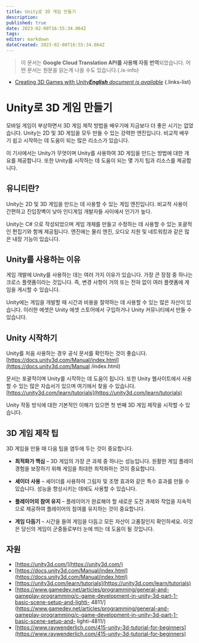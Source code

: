 ```yaml
---
title: Unity로 3D 게임 만들기
description: 
published: true
date: 2023-02-08T16:55:34.064Z
tags: 
editor: markdown
dateCreated: 2023-02-08T16:55:34.064Z
---
```


> 이 문서는 **Google Cloud Translation API를 사용해 자동 번역**되었습니다.
어떤 문서는 원문을 읽는게 나을 수도 있습니다.{.is-info}



- [Creating 3D Games with Unity***English** document is available*](/en/Knowledge-base/Common/creating-3d-games-with-unity)
{.links-list}


# Unity로 3D 게임 만들기

모바일 게임이 부상하면서 3D 게임 제작 방법을 배우기에 지금보다 더 좋은 시기는 없었습니다. Unity는 2D 및 3D 게임을 모두 만들 수 있는 강력한 엔진입니다. 비교적 배우기 쉽고 시작하는 데 도움이 되는 많은 리소스가 있습니다.

이 기사에서는 Unity가 무엇이며 Unity를 사용하여 3D 게임을 만드는 방법에 대한 개요를 제공합니다. 또한 Unity를 시작하는 데 도움이 되는 몇 가지 팁과 리소스를 제공합니다.

## 유니티란?

Unity는 2D 및 3D 게임을 만드는 데 사용할 수 있는 게임 엔진입니다. 비교적 사용이 간편하고 진입장벽이 낮아 인디게임 개발자들 사이에서 인기가 높다.

Unity는 C# 으로 작성되었으며 게임 개체를 만들고 수정하는 데 사용할 수 있는 포괄적인 편집기와 함께 제공됩니다. 엔진에는 물리 엔진, 오디오 지원 및 네트워킹과 같은 많은 내장 기능이 있습니다.

## Unity를 사용하는 이유

게임 개발에 Unity를 사용하는 데는 여러 가지 이유가 있습니다. 가장 큰 장점 중 하나는 크로스 플랫폼이라는 것입니다. 즉, 변경 사항이 거의 또는 전혀 없이 여러 플랫폼에 게임을 게시할 수 있습니다.

Unity에는 게임을 개발할 때 시간과 비용을 절약하는 데 사용할 수 있는 많은 자산이 있습니다. 이러한 에셋은 Unity 에셋 스토어에서 구입하거나 Unity 커뮤니티에서 만들 수 있습니다.

## Unity 시작하기

Unity를 처음 사용하는 경우 공식 문서를 확인하는 것이 좋습니다. [https://docs.unity3d.com/Manual/index.html](https://docs.unity3d.com/Manual /index.html)

문서는 포괄적이며 Unity를 시작하는 데 도움이 됩니다. 또한 Unity 웹사이트에서 사용할 수 있는 많은 자습서가 있으며 여기에서 찾을 수 있습니다. [https://unity3d.com/learn/tutorials](https://unity3d.com/learn/tutorials)

Unity 작동 방식에 대한 기본적인 이해가 있으면 첫 번째 3D 게임 제작을 시작할 수 있습니다.

## 3D 게임 제작 팁

3D 게임을 만들 때 다음 팁을 염두에 두는 것이 중요합니다.

- **최적화가 핵심** – 3D 게임의 가장 큰 과제 중 하나는 성능입니다. 원활한 게임 플레이 경험을 보장하기 위해 게임을 최대한 최적화하는 것이 중요합니다.

- **셰이더 사용** – 셰이더를 사용하여 그림자 및 조명 효과와 같은 특수 효과를 만들 수 있습니다. 성능을 향상시키는 데에도 사용할 수 있습니다.

- **플레이어의 참여 유지** – 플레이어가 완료해야 할 새로운 도전 과제와 작업을 지속적으로 제공하여 플레이어의 참여를 유지하는 것이 중요합니다.

- **게임 다듬기** – 시간을 들여 게임을 다듬고 모든 자산이 고품질인지 확인하세요. 이것은 당신의 게임이 군중들로부터 눈에 띄는 데 도움이 될 것입니다.

## 자원

- [https://unity3d.com/](https://unity3d.com/)
- [https://docs.unity3d.com/Manual/index.html](https://docs.unity3d.com/Manual/index.html)
- [https://unity3d.com/learn/tutorials](https://unity3d.com/learn/tutorials)
- [https://www.gamedev.net/articles/programming/general-and-gameplay-programming/c-game-development-in-unity-3d-part-1-basic-scene-setup-and-lighti- 4811/](https://www.gamedev.net/articles/programming/general-and-gameplay-programming/c-game-development-in-unity-3d-part-1-basic-scene-setup-and- lighti-4811/)
- [https://www.raywenderlich.com/415-unity-3d-tutorial-for-beginners](https://www.raywenderlich.com/415-unity-3d-tutorial-for-beginners)